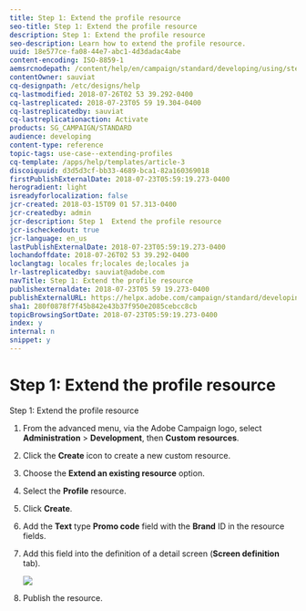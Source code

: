 ```yaml
---
title: Step 1: Extend the profile resource
seo-title: Step 1: Extend the profile resource
description: Step 1: Extend the profile resource
seo-description: Learn how to extend the profile resource.
uuid: 18e577ce-fa08-44e7-abc1-4d3dadac4abe
content-encoding: ISO-8859-1
aemsrcnodepath: /content/help/en/campaign/standard/developing/using/step-1--extend-the-profile-resource
contentOwner: sauviat
cq-designpath: /etc/designs/help
cq-lastmodified: 2018-07-26T02 53 39.292-0400
cq-lastreplicated: 2018-07-23T05 59 19.304-0400
cq-lastreplicatedby: sauviat
cq-lastreplicationaction: Activate
products: SG_CAMPAIGN/STANDARD
audience: developing
content-type: reference
topic-tags: use-case--extending-profiles
cq-template: /apps/help/templates/article-3
discoiquuid: d3d5d3cf-bb33-4689-bca1-82a160369018
firstPublishExternalDate: 2018-07-23T05:59:19.273-0400
herogradient: light
isreadyforlocalization: false
jcr-created: 2018-03-15T09 01 57.313-0400
jcr-createdby: admin
jcr-description: Step 1  Extend the profile resource
jcr-ischeckedout: true
jcr-language: en_us
lastPublishExternalDate: 2018-07-23T05:59:19.273-0400
lochandoffdate: 2018-07-26T02 53 39.292-0400
loclangtag: locales fr;locales de;locales ja
lr-lastreplicatedby: sauviat@adobe.com
navTitle: Step 1: Extend the profile resource
publishexternaldate: 2018-07-23T05 59 19.273-0400
publishExternalURL: https://helpx.adobe.com/campaign/standard/developing/using/step-1--extend-the-profile-resource.html
sha1: 280f0878f7f45b842e43b37f950e2085cebcc8cb
topicBrowsingSortDate: 2018-07-23T05:59:19.273-0400
index: y
internal: n
snippet: y
---
```


# Step 1: Extend the profile resource

Step 1: Extend the profile resource

1. From the advanced menu, via the Adobe Campaign logo, select **Administration** > **Development**, then **Custom resources**.
1. Click the **Create** icon to create a new custom resource.
1. Choose the **Extend an existing resource** option.
1. Select the **Profile** resource.
1. Click **Create**.
1. Add the **Text** type **Promo code** field with the **Brand** ID in the resource fields.
1. Add this field into the definition of a detail screen (**Screen definition** tab).

   ![](assets/schema_extension_UC2.png)

1. Publish the resource.

